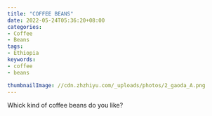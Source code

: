 ```yaml
---
title: "COFFEE BEANS"
date: 2022-05-24T05:36:20+08:00
categories:
- Coffee
- Beans
tags:
- Ethiopia
keywords:
- coffee
- beans

thumbnailImage: //cdn.zhzhiyu.com/_uploads/photos/2_gaoda_A.png
---
```


<!--more-->

Whick kind of coffee beans do you like?

